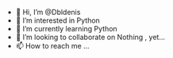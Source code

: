 - 👋 Hi, I’m @Dbldenis
- 👀 I’m interested in Python 
- 🌱 I’m currently learning Python 
- 💞️ I’m looking to collaborate on Nothing , yet...
- 📫 How to reach me ...

<!---
Dbldenis/Dbldenis is a ✨ special ✨ repository because its `README.md` (this file) appears on your GitHub profile.
You can click the Preview link to take a look at your changes.
--->
